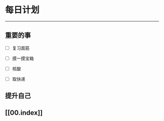 
# 每日计划
---
## 重要的事
- [ ]  复习面筋
- [ ]  摸一摸宝箱
- [ ]  核酸
- [ ]  取快递



## 提升自己

  



## [[00.index]]











